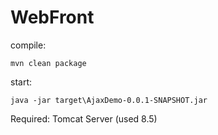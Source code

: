 # WebFront
compile:
```
mvn clean package
```

start:
```
java -jar target\AjaxDemo-0.0.1-SNAPSHOT.jar
```

Required:
Tomcat Server (used 8.5)
